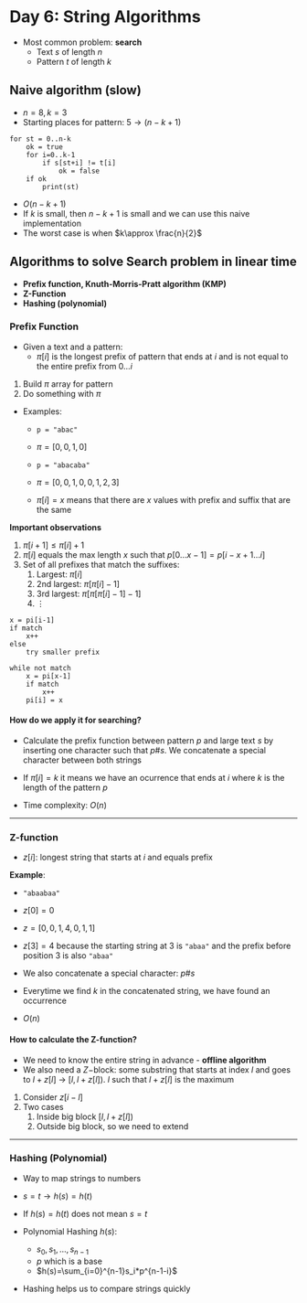 # Day 6: String Algorithms

- Most common problem: **search**
  - Text $s$ of length $n$
  - Pattern $t$ of length $k$

## Naive algorithm (slow)

- $n=8, k=3$
- Starting places for pattern: $5 \rightarrow (n-k+1)$

```
for st = 0..n-k
    ok = true
    for i=0..k-1
        if s[st+i] != t[i]
            ok = false
    if ok
        print(st)
```

- $O(n-k+1)$
- If $k$ is small, then $n-k+1$ is small and we can use this naive implementation
- The worst case is when $k\approx \frac{n}{2}$

## Algorithms to solve Search problem in linear time

- **Prefix function, Knuth-Morris-Pratt algorithm (KMP)**
- **Z-Function**
- **Hashing (polynomial)**

### Prefix Function

- Given a text and a pattern:
  - $\pi[i]$ is the longest prefix of pattern that ends at $i$ and is not equal to the entire prefix from $0\ldots i$

1. Build $\pi$ array for pattern
2. Do something with $\pi$

- Examples:
  - ```p = "abac"```
  - $\pi = [0,0,1,0]$

  - ```p = "abacaba"```
  - $\pi = [0,0,1,0,0,1,2,3]$
  - $\pi[i] = x$ means that there are $x$ values with prefix and suffix that are the same
  
**Important observations**
1. $\pi[i+1] \leq \pi[i]+1$
2. $\pi[i]$ equals the max length $x$ such that $p[0\ldots x-1] = p[i-x+1\ldots i]$
3. Set of all prefixes that match the suffixes:
   1. Largest: $\pi[i]$
   2. 2nd largest: $\pi[\pi[i]-1]$
   3. 3rd largest: $\pi[\pi[\pi[i]-1]-1]$
   4. $\vdots$

```
x = pi[i-1]
if match
    x++
else
    try smaller prefix
```

```
while not match
    x = pi[x-1]
    if match
        x++
    pi[i] = x
```

#### How do we apply it for searching?

- Calculate the prefix function between pattern $p$ and large text $s$ by inserting one character such that $p\#s$. We concatenate a special character between both strings
- If $\pi[i] = k$ it means we have an ocurrence that ends at $i$ where $k$ is the length of the pattern $p$

- Time complexity: $O(n)$

---

### Z-function

- $z[i]$: longest string that starts at $i$ and equals prefix

**Example**:
  - ```"abaabaa"```
  - $z[0]=0$
  - $z = [0,0,1,4,0,1,1]$
  - $z[3]=4$ because the starting string at $3$ is ```"abaa"``` and the prefix before position $3$ is also ```"abaa"```

- We also concatenate a special character: $p\#s$
- Everytime we find $k$ in the concatenated string, we have found an occurrence
- $O(n)$

#### How to calculate the Z-function?

- We need to know the entire string in advance - **offline algorithm**
- We also need a $Z-$block: some substring that starts at index $l$ and goes to $l+z[l]$ -> $[l,l+z[l])$. $l$ such that $l+z[l]$ is the maximum
  
1. Consider $z[i-l]$
2. Two cases
   1. Inside big block $[l,l+z[l])$
   2. Outside big block, so we need to extend

---

### Hashing (Polynomial)

- Way to map strings to numbers
- $s=t \rightarrow h(s) = h(t)$
- If $h(s) = h(t)$ does not mean $s=t$
- Polynomial Hashing $h(s)$:
  - $s_0,s_1, \ldots, s_{n-1}$
  - $p$ which is a base
  - $h(s)=\sum_{i=0}^{n-1}s_i*p^{n-1-i}$

- Hashing helps us to compare strings quickly

